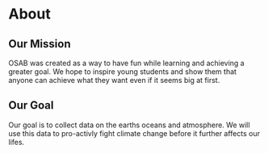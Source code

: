 # About

## Our Mission
OSAB was created as a way to have fun while learning and achieving a greater goal. We hope to inspire young students and show them that anyone can achieve what they want even if it seems big at first.

## Our Goal
Our goal is to collect data on the earths oceans and atmosphere. We will use this data to pro-activly fight climate change before it further affects our lifes.


